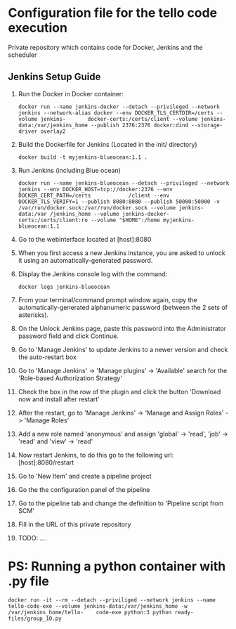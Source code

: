 # Configuration file for the tello code execution
Private repository which contains code for Docker, Jenkins and the scheduler

## Jenkins Setup Guide

1. Run the Docker in Docker container:

    ```
    docker run --name jenkins-docker --detach --privileged --network jenkins --network-alias docker --env DOCKER_TLS_CERTDIR=/certs --volume jenkins-       docker-certs:/certs/client --volume jenkins-data:/var/jenkins_home --publish 2376:2376 docker:dind --storage-driver overlay2
    ```

2. Build the Dockerfile for Jenkins (Located in the init/ directory)

    ```docker build -t myjenkins-blueocean:1.1 .```

3. Run Jenkins (including Blue ocean)

    ```docker run --name jenkins-blueocean --detach --privileged --network jenkins --env DOCKER_HOST=tcp://docker:2376 --env DOCKER_CERT_PATH=/certs            /client --env DOCKER_TLS_VERIFY=1 --publish 8080:8080 --publish 50000:50000 -v /var/run/docker.sock:/var/run/docker.sock --volume jenkins-              data:/var /jenkins_home --volume jenkins-docker-certs:/certs/client:ro --volume "$HOME":/home myjenkins-blueocean:1.1```

4. Go to the webinterface located at [host]:8080
5. When you first access a new Jenkins instance, you are asked to unlock it using an automatically-generated password.
6. Display the Jenkins console log with the command:

    ```docker logs jenkins-blueocean```

7. From your terminal/command prompt window again, copy the automatically-generated alphanumeric password (between the 2 sets of asterisks).
8. On the Unlock Jenkins page, paste this password into the Administrator password field and click Continue.
9. Go to 'Manage Jenkins' to update Jenkins to a newer version and check the auto-restart box
10. Go to 'Manage Jenkins' -> 'Manage plugins' -> 'Available' search for the 'Role-based Authorization Strategy'
11. Check the box in the row of the plugin and click the button 'Download now and install after restart'
12. After the restart, go to 'Manage Jenkins' -> 'Manage and Assign Roles' -> 'Manage Roles'
13. Add a new role named 'anonymous' and assign 'global' -> 'read', 'job' -> 'read' and 'view' -> 'read'
14. Now restart Jenkins, to do this go to the following url: [host]:8080/restart
15. Go to 'New Item' and create a pipeline project
16. Go the the configuration panel of the pipeline
17. Go to the pipeline tab and change the definition to 'Pipeline script from SCM'
18. Fill in the URL of this private repository
19. TODO: ....

# PS: Running a python container with .py file

```docker run -it --rm --detach --priviliged --network jenkins --name tello-code-exe --volume jenkins-data:/var/jenkins_home -w /var/jenkins_home/tello-    code-exe python:3 python ready-files/group_10.py```
